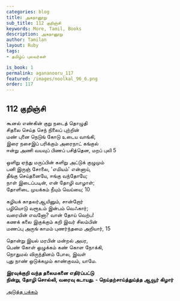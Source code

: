 ```yaml
---
categories: blog
title: அகநானூறு 
sub_title: 112 குறிஞ்சி
keywords: More, Tamil, Books
description: அகநானூறு 
author: Tamilan
layout: Ruby
tags:
- தமிழ்ப் புலவர்கள் 

is_book: 1
permalink: agananooru_117
featured: /images/noolkal_96_6.png
order: 117
---
```



## 112 குறிஞ்சி

கூனல் எண்கின் குறு நடைத் தொழுதி  
சிதலை செய்த செந் நிலைப் புற்றின்  
மண் புனை நெடுங் கோடு உடைய வாங்கி,  
இரை நசைஇப் பரிக்கும் அரைநாட் கங்குல்  
ஈன்று அணி வயவுப் பிணப் பசித்தென, மறப் புலி 5

ஒளிறு ஏந்து மருப்பின் களிறு அட்டுக் குழுமும்  
பனி இருஞ் சோலை, 'எமியம்' என்னாய்,  
தீங்கு செய்தனையே, ஈங்கு வந்தோயே;  
நாள் இடைப்படின், என் தோழி வாழாள்;  
தோளிடை முயக்கம் நீயும் வெய்யை; 10

கழியக் காதலர்ஆயினும், சான்றோர்  
பழியொடு வரூஉம் இன்பம் வெஃகார்;  
வரையின் எவனோ? வான் தோய் வெற்ப!  
கணக் கலை இகுக்கும் கறி இவர் சிலம்பின்  
மணப்பு அருங் காமம் புணர்ந்தமை அறியார், 15

தொன்று இயல் மரபின் மன்றல் அயர,  
பெண் கோள் ஒழுக்கம் கண் கொள நோக்கி,  
நொதுமல் விருந்தினம் போல, இவள்  
புது நாண் ஒடுக்கமும் காண்குவம், யாமே.

**இரவுக்குறி வந்த தலைமகனை எதிர்ப்பட்டு  
நின்று, தோழி சொல்லி, வரைவு கடாயது. - நெய்தற்சாய்த்துய்த்த ஆவூர் கிழார்**

[அடுத்த பக்கம்](agananooru_118)